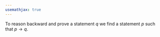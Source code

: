 ```yaml
---
usemathjax: true
---
```


To reason backward and prove a statement $q$ we find a statement $p$ such that $p \to q$.